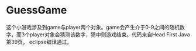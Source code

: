 # GuessGame
这个小游戏涉及到game与player两个对象。game会产生介于0-9之间的随机数字，而3个player对象会猜测该数字，猜中则游戏结束。代码来自Head First Java第39页。
eclipse编译通过。
